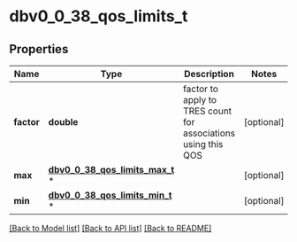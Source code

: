 # dbv0_0_38_qos_limits_t

## Properties
Name | Type | Description | Notes
------------ | ------------- | ------------- | -------------
**factor** | **double** | factor to apply to TRES count for associations using this QOS | [optional] 
**max** | [**dbv0_0_38_qos_limits_max_t**](dbv0_0_38_qos_limits_max.md) \* |  | [optional] 
**min** | [**dbv0_0_38_qos_limits_min_t**](dbv0_0_38_qos_limits_min.md) \* |  | [optional] 

[[Back to Model list]](../README.md#documentation-for-models) [[Back to API list]](../README.md#documentation-for-api-endpoints) [[Back to README]](../README.md)


